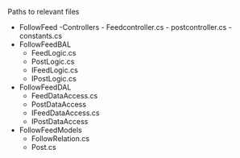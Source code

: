 Paths to relevant files
- FollowFeed
	-Controllers
		- Feedcontroller.cs
		- postcontroller.cs
	-constants.cs
- FollowFeedBAL
	- FeedLogic.cs
	- PostLogic.cs
	- IFeedLogic.cs
	- IPostLogic.cs
- FollowFeedDAL
	- FeedDataAccess.cs
	- PostDataAccess
	- IFeedDataAccess.cs
	- IPostDataAccess
- FollowFeedModels
	- FollowRelation.cs
	- Post.cs